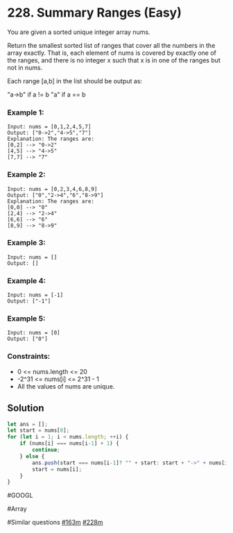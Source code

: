 # 228. Summary Ranges (Easy)

You are given a sorted unique integer array nums.

Return the smallest sorted list of ranges that cover all the numbers in the array exactly. That is, each element of nums is covered by exactly one of the ranges, and there is no integer x such that x is in one of the ranges but not in nums.

Each range [a,b] in the list should be output as:

"a->b" if a != b
"a" if a == b

### Example 1:

```
Input: nums = [0,1,2,4,5,7]
Output: ["0->2","4->5","7"]
Explanation: The ranges are:
[0,2] --> "0->2"
[4,5] --> "4->5"
[7,7] --> "7"
```

### Example 2:

```
Input: nums = [0,2,3,4,6,8,9]
Output: ["0","2->4","6","8->9"]
Explanation: The ranges are:
[0,0] --> "0"
[2,4] --> "2->4"
[6,6] --> "6"
[8,9] --> "8->9"
```

### Example 3:

```
Input: nums = []
Output: []
```

### Example 4:

```
Input: nums = [-1]
Output: ["-1"]
```

### Example 5:

```
Input: nums = [0]
Output: ["0"]
```

### Constraints:

- 0 <= nums.length <= 20
- -2^31 <= nums[i] <= 2^31 - 1
- All the values of nums are unique.

## Solution

```Javascript
let ans = [];
let start = nums[0];
for (let i = 1; i < nums.length; ++i) {
    if (nums[i] === nums[i-1] + 1) {
        continue;
    } else {
        ans.push(start === nums[i-1]? "" + start: start + "->" + nums[i-1]);
        start = nums[i];
    }
}
```

#GOOGL

#Array

#Similar questions [#163m](../p163m/README.md) [#228m](../p228m/README.md)
